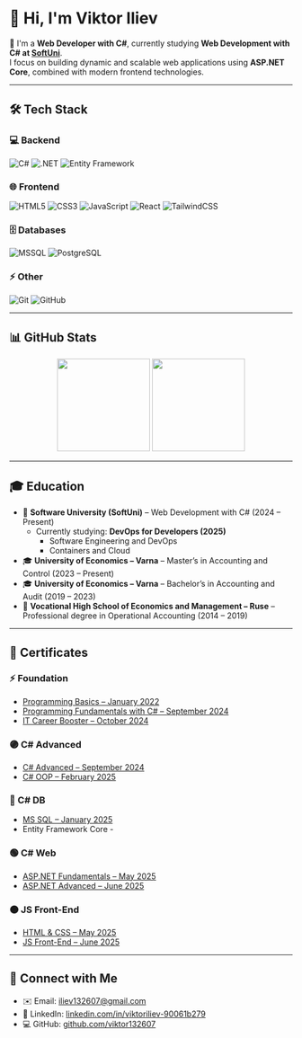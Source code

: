 # 👋 Hi, I'm Viktor Iliev  

🎯 I'm a **Web Developer with C#**, currently studying **Web Development with C# at [SoftUni](https://softuni.bg/)**.  
I focus on building dynamic and scalable web applications using **ASP.NET Core**, combined with modern frontend technologies.  

---

## 🛠️ Tech Stack  

### 💻 Backend  
![C#](https://img.shields.io/badge/C%23-239120?style=for-the-badge&logo=c-sharp&logoColor=white) ![.NET](https://img.shields.io/badge/.NET-512BD4?style=for-the-badge&logo=dotnet&logoColor=white) ![Entity Framework](https://img.shields.io/badge/Entity_Framework-512BD4?style=for-the-badge&logo=ef&logoColor=white)  

### 🌐 Frontend  
![HTML5](https://img.shields.io/badge/HTML5-E34F26?style=for-the-badge&logo=html5&logoColor=white) ![CSS3](https://img.shields.io/badge/CSS3-1572B6?style=for-the-badge&logo=css3&logoColor=white) ![JavaScript](https://img.shields.io/badge/JavaScript-F7DF1E?style=for-the-badge&logo=javascript&logoColor=black) ![React](https://img.shields.io/badge/React-20232A?style=for-the-badge&logo=react&logoColor=61DAFB) ![TailwindCSS](https://img.shields.io/badge/Tailwind_CSS-38B2AC?style=for-the-badge&logo=tailwind-css&logoColor=white)  

### 🗄️ Databases  
![MSSQL](https://img.shields.io/badge/MSSQL-CC2927?style=for-the-badge&logo=microsoft-sql-server&logoColor=white) ![PostgreSQL](https://img.shields.io/badge/PostgreSQL-336791?style=for-the-badge&logo=postgresql&logoColor=white)  

### ⚡ Other  
![Git](https://img.shields.io/badge/Git-F05032?style=for-the-badge&logo=git&logoColor=white) ![GitHub](https://img.shields.io/badge/GitHub-181717?style=for-the-badge&logo=github&logoColor=white)  

---

## 📊 GitHub Stats  

<p align="center">
  <img src="https://github-readme-stats.vercel.app/api?username=viktor132607&show_icons=true&theme=default&bg_color=ffffff&hide_border=true" height="165"/>
  <img src="https://github-readme-stats.vercel.app/api/top-langs/?username=viktor132607&layout=compact&theme=default&bg_color=ffffff&hide_border=true" height="165"/>
</p>  

---

## 🎓 Education  
- 📘 **Software University (SoftUni)** – Web Development with C# (2024 – Present)  
  - Currently studying: **DevOps for Developers (2025)**  
    - Software Engineering and DevOps  
    - Containers and Cloud  
- 🎓 **University of Economics – Varna** – Master’s in Accounting and Control (2023 – Present)  
- 🎓 **University of Economics – Varna** – Bachelor’s in Accounting and Audit (2019 – 2023)  
- 🏫 **Vocational High School of Economics and Management – Ruse** – Professional degree in Operational Accounting (2014 – 2019)  

---

## 📜 Certificates  

### ⚡ Foundation  
- [Programming Basics – January 2022](https://softuni.bg/Certificates/Details/126807/9701379a)  
- [Programming Fundamentals with C# – September 2024](https://softuni.bg/Certificates/Details/230998/a57bfca2)  
- [IT Career Booster – October 2024](https://softuni.bg/Certificates/Details/234252/503cc1db)  

### 🟣 C# Advanced  
- [C# Advanced – September 2024](https://softuni.bg/Certificates/Details/227830/7a343207)  
- [C# OOP – February 2025](https://softuni.bg/Certificates/Details/241949/90010164)  

### 🔵 C# DB  
- [MS SQL – January 2025](https://softuni.bg/Certificates/Details/241650/4935c3eb)  
- Entity Framework Core - 
### 🟢 C# Web  
- [ASP.NET Fundamentals – May 2025](https://softuni.bg/Certificates/Details/249703/cec828da)  
- [ASP.NET Advanced – June 2025](https://softuni.bg/Certificates/Details/249207/e8011257)  

### 🟠 JS Front-End  
- [HTML & CSS – May 2025](https://softuni.bg/Certificates/Details/245897/84d07a84)  
- [JS Front-End – June 2025](https://softuni.bg/Certificates/Details/248756/3a11b30a)  

---

## 🔗 Connect with Me  
- ✉️ Email: [iliev132607@gmail.com](mailto:iliev132607@gmail.com)  
- 💼 LinkedIn: [linkedin.com/in/viktoriliev-90061b279](https://linkedin.com/in/viktoriliev-90061b279)  
- 💻 GitHub: [github.com/viktor132607](https://github.com/viktor132607)  
